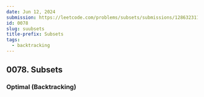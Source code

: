 ```yaml
---
date: Jun 12, 2024
submission: https://leetcode.com/problems/subsets/submissions/1286323116
id: 0078
slug: suubsets
title-prefix: Subsets
tags: 
  - backtracking
---
```


## 0078. Subsets

### Optimal (Backtracking)

```ts {include="index.ts"}
```
